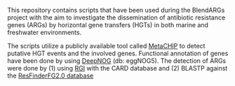 This repository contains scripts that have been used during the BlendARGs project with the aim to investigate the dissemination of antibiotic resistance genes (ARGs) by horizontal gene transfers (HGTs) in both marine and freshwater environments. 

The scripts utilize a publicly available tool called [MetaCHIP](https://github.com/songweizhi/MetaCHIP) to detect putative HGT events and the involved genes. 
Functional annotation of genes have been done by using [DeepNOG](https://github.com/univieCUBE/deepnog) (db: eggNOG5). The detection of ARGs were done by (1) using [RGI](https://github.com/arpcard/rgi) with the CARD database and (2) BLASTP against the [ResFinderFG2.0 database](https://github.com/RemiGSC/ResFinder_FG_Construction)
